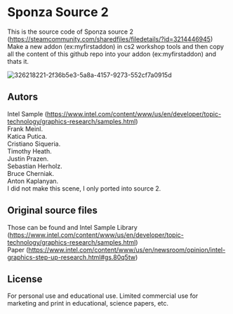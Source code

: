 # Sponza Source 2
This is the source code of Sponza source 2 (https://steamcommunity.com/sharedfiles/filedetails/?id=3214446945)  
Make a new addon (ex:myfirstaddon) in cs2 workshop tools and then copy all the content of this github repo
into your addon (ex:myfirstaddon) and thats it.  

![326218221-2f36b5e3-5a8a-4157-9273-552cf7a0915d](https://github.com/Unusuario2/sponza_source2_demo/assets/110506367/6dca6fc0-23b7-48f5-8602-ea4838f8e2f9)


## Autors
Intel Sample (https://www.intel.com/content/www/us/en/developer/topic-technology/graphics-research/samples.html)  
Frank Meinl.  
Katica Putica.  
Cristiano Siqueria.  
Timothy Heath.  
Justin Prazen.  
Sebastian Herholz.  
Bruce Cherniak.  
Anton Kaplanyan.  
I did not make this scene, I only ported into source 2.  
## Original source files
Those can be found and Intel Sample Library (https://www.intel.com/content/www/us/en/developer/topic-technology/graphics-research/samples.html)  
Paper (https://www.intel.com/content/www/us/en/newsroom/opinion/intel-graphics-step-up-research.html#gs.80q5tw)  
## License
For personal use and educational use. Limited commercial use for marketing and print in educational, science papers, etc.

